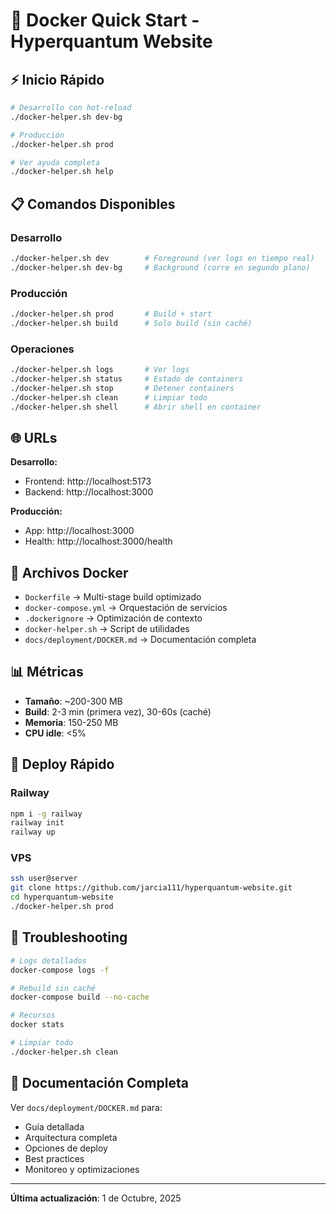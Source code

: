 # 🐳 Docker Quick Start - Hyperquantum Website

## ⚡ Inicio Rápido

```bash
# Desarrollo con hot-reload
./docker-helper.sh dev-bg

# Producción
./docker-helper.sh prod

# Ver ayuda completa
./docker-helper.sh help
```

## 📋 Comandos Disponibles

### Desarrollo
```bash
./docker-helper.sh dev        # Foreground (ver logs en tiempo real)
./docker-helper.sh dev-bg     # Background (corre en segundo plano)
```

### Producción
```bash
./docker-helper.sh prod       # Build + start
./docker-helper.sh build      # Solo build (sin caché)
```

### Operaciones
```bash
./docker-helper.sh logs       # Ver logs
./docker-helper.sh status     # Estado de containers
./docker-helper.sh stop       # Detener containers
./docker-helper.sh clean      # Limpiar todo
./docker-helper.sh shell      # Abrir shell en container
```

## 🌐 URLs

**Desarrollo:**
- Frontend: http://localhost:5173
- Backend: http://localhost:3000

**Producción:**
- App: http://localhost:3000
- Health: http://localhost:3000/health

## 📁 Archivos Docker

- `Dockerfile` → Multi-stage build optimizado
- `docker-compose.yml` → Orquestación de servicios
- `.dockerignore` → Optimización de contexto
- `docker-helper.sh` → Script de utilidades
- `docs/deployment/DOCKER.md` → Documentación completa

## 📊 Métricas

- **Tamaño**: ~200-300 MB
- **Build**: 2-3 min (primera vez), 30-60s (caché)
- **Memoria**: 150-250 MB
- **CPU idle**: <5%

## 🚀 Deploy Rápido

### Railway
```bash
npm i -g railway
railway init
railway up
```

### VPS
```bash
ssh user@server
git clone https://github.com/jarcia111/hyperquantum-website.git
cd hyperquantum-website
./docker-helper.sh prod
```

## 🔧 Troubleshooting

```bash
# Logs detallados
docker-compose logs -f

# Rebuild sin caché
docker-compose build --no-cache

# Recursos
docker stats

# Limpiar todo
./docker-helper.sh clean
```

## 📖 Documentación Completa

Ver `docs/deployment/DOCKER.md` para:
- Guía detallada
- Arquitectura completa
- Opciones de deploy
- Best practices
- Monitoreo y optimizaciones

---

**Última actualización**: 1 de Octubre, 2025
